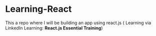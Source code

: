 # Learning-React
This a repo where I will be building an app using react.js ( Learning via LinkedIn Learning: **React.js Essential Training**)
